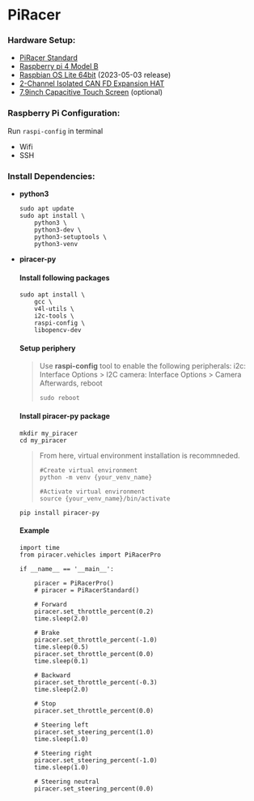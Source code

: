 # PiRacer
### Hardware Setup:
- [PiRacer Standard](https://www.waveshare.com/piracer-ai-kit.htm)
- [Raspberry pi 4 Model B](https://www.raspberrypi.com/products/raspberry-pi-4-model-b/)
- [Raspbian OS Lite 64bit](https://downloads.raspberrypi.org/raspios_lite_arm64/images/) (2023-05-03 release)
- [2-Channel Isolated CAN FD Expansion HAT](https://www.waveshare.com/2-ch-can-fd-hat.htm)
- [7.9inch Capacitive Touch Screen](https://www.waveshare.com/7.9inch-hdmi-lcd.htm) (optional)

### Raspberry Pi Configuration:
Run `raspi-config` in terminal
- Wifi
- SSH

### Install Dependencies:
- **python3**
	```
	sudo apt update
	sudo apt install \
		python3 \
		python3-dev \
		python3-setuptools \
		python3-venv
	```
- **piracer-py**
	#### Install following packages
	```
	sudo apt install \
		gcc \
		v4l-utils \
		i2c-tools \
		raspi-config \
		libopencv-dev
	```
	#### Setup periphery
	> Use **raspi-config** tool to enable the following peripherals:
	> i2c: Interface Options > I2C
	> camera: Interface Options > Camera 
	> Afterwards, reboot
	> ```
	> sudo reboot
	> ````

	#### Install piracer-py package
	```
	mkdir my_piracer
	cd my_piracer
	```
	> From here, virtual environment installation is recommneded.
	> ```
	> #Create virtual environment
	> python -m venv {your_venv_name}
	>
	> #Activate virtual environment
	> source {your_venv_name}/bin/activate
	> ```

	```
	pip install piracer-py
	```
	#### Example
	```
	import time
	from piracer.vehicles import PiRacerPro

	if __name__ == '__main__':

	    piracer = PiRacerPro()
	    # piracer = PiRacerStandard()

	    # Forward
	    piracer.set_throttle_percent(0.2)
	    time.sleep(2.0)

	    # Brake
	    piracer.set_throttle_percent(-1.0)
	    time.sleep(0.5)
	    piracer.set_throttle_percent(0.0)
	    time.sleep(0.1)

	    # Backward
	    piracer.set_throttle_percent(-0.3)
	    time.sleep(2.0)

	    # Stop
	    piracer.set_throttle_percent(0.0)

	    # Steering left
	    piracer.set_steering_percent(1.0)
	    time.sleep(1.0)

	    # Steering right
	    piracer.set_steering_percent(-1.0)
	    time.sleep(1.0)

	    # Steering neutral
	    piracer.set_steering_percent(0.0)
	```
